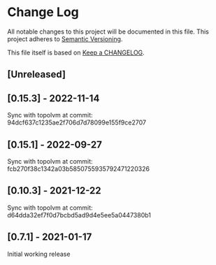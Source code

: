 # Change Log

All notable changes to this project will be documented in this file.
This project adheres to [Semantic Versioning](http://semver.org/).

This file itself is based on [Keep a CHANGELOG](https://keepachangelog.com/en/0.3.0/).

## [Unreleased]

## [0.15.3] - 2022-11-14

Sync with topolvm at commit: 94dcf637c1235ae2f706d7d78099e155f9ce2707

## [0.15.1] - 2022-09-27

Sync with topolvm at commit: fcb270f38c1342a03b5850755935792471220326

## [0.10.3] - 2021-12-22

Sync with topolvm at commit: d64dda32ef7f0d7bcbd5ad9d4e5ee5a0447380b1

## [0.7.1] - 2021-01-17

Initial working release
